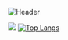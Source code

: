 ![Header]([https://raw.githubusercontent.com/leviarista/github-profile-header-generator/main/social/examples/example-1.png])

![]([https://gitwar.herokuapp.com/badge?username=m-sam-mohamadi](https://img.shields.io/badge/Gmail-D14836?style=for-the-badge&logo=gmail&logoColor=white))
[![Top Langs](https://github-readme-stats.vercel.app/api/top-langs/?username=m-sam-mohamadi&layout=donut)](https://github.com/m-sam-mohamadi)

<!--
**m-sam-mohamadi/m-sam-mohamadi** is a ✨ _special_ ✨ repository because its `README.md` (this file) appears on your GitHub profile.

Here are some ideas to get you started:

- 🔭 I’m currently working on ...
- 🌱 I’m currently learning ...
- 👯 I’m looking to collaborate on ...
- 🤔 I’m looking for help with ...
- 💬 Ask me about ...
- 📫 How to reach me: ...
- 😄 Pronouns: ...
- ⚡ Fun fact: ...
-->
